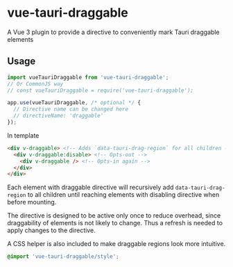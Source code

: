 # vue-tauri-draggable
A Vue 3 plugin to provide a directive to conveniently mark Tauri draggable elements

## Usage
```js
import vueTauriDraggable from 'vue-tauri-draggable';
// Or CommonJS way
// const vueTauriDraggable = require('vue-tauri-draggable');

app.use(vueTauriDraggable, /* optional */ {
  // Directive name can be changed here
  // directiveName: 'draggable'
});
```

In template
```html
<div v-draggable> <!-- Adds `data-tauri-drag-region` for all children -->
  <div v-draggable:disable> <!-- Opts-out -->
    <div v-draggable /> <!-- Opts-in again -->
  </div>
</div>
```

Each element with draggable directive will recursively add `data-tauri-drag-region` to all children until reaching elements with disabling directive when before mounting.

The directive is designed to be active only once to reduce overhead, since draggability of elements is not likely to change. Thus a refresh is needed to apply changes to the directive.

A CSS helper is also included to make draggable regions look more intuitive.
```css
@import 'vue-tauri-draggable/style';
```

